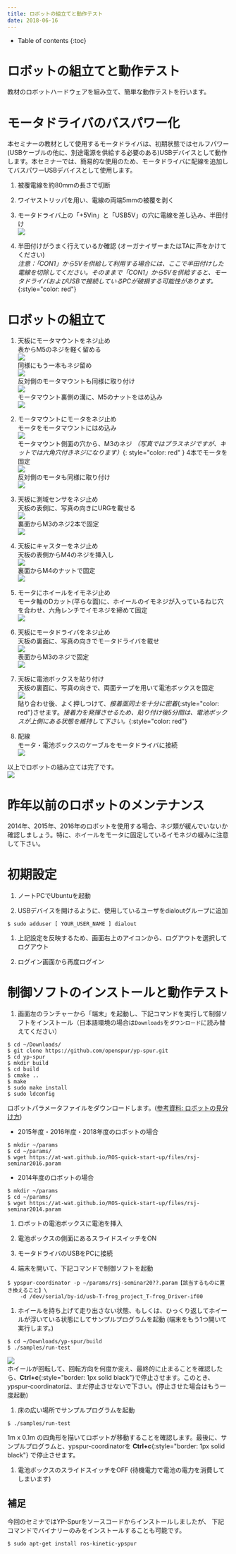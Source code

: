 ```yaml
---
title: ロボットの組立てと動作テスト
date: 2018-06-16
---
```


- Table of contents
{:toc}

# ロボットの組立てと動作テスト

教材のロボットハードウェアを組み立て、簡単な動作テストを行います。

# モータドライバのバスパワー化

本セミナーの教材として使用するモータドライバは、初期状態ではセルフパワー(USBケーブルの他に、別途電源を供給する必要のある)USBデバイスとして動作します。本セミナーでは、簡易的な使用のため、モータドライバに配線を追加してバスパワーUSBデバイスとして使用します。

1. 被覆電線を約80mmの長さで切断

1. ワイヤストリッパを用い、電線の両端5mmの被覆を剥く

1. モータドライバ上の「+5Vin」と「USB5V」の穴に電線を差し込み、半田付け  
  ![](images/bus-power.jpg)

1. 半田付けがうまく行えているか確認 (オーガナイザーまたはTAに声をかけてください)  
  _注意：「CON1」から5Vを供給して利用する場合には、ここで半田付けした電線を切除してください。そのままで「CON1」から5Vを供給すると、モータドライバおよびUSBで接続しているPCが破損する可能性があります。_{:style="color: red"}

# ロボットの組立て

1.  天板にモータマウントをネジ止め  
  表からM5のネジを軽く留める  
  ![](images/assembly_mount1.jpg)  
  同様にもう一本もネジ留め  
  ![](images/assembly_mount2.jpg)  
  反対側のモータマウントも同様に取り付け  
  ![](images/assembly_mount3.jpg)  
  モータマウント裏側の溝に、M5のナットをはめ込み  
  ![](images/assembly_mount4.jpg)

1.  モータマウントにモータをネジ止め  
  モータをモータマウントにはめ込み  
  ![](images/assembly_motor1.jpg)  
  モータマウント側面の穴から、M3のネジ _（写真ではプラスネジですが、キットでは六角穴付きネジになります）_{: style="color: red" } 4本でモータを固定  
  ![](images/assembly_motor2.jpg)  
  反対側のモータも同様に取り付け  
  ![](images/assembly_motor3.jpg)

1.  天板に測域センサをネジ止め  
  天板の表側に、写真の向きにURGを載せる  
  ![](images/assembly_urg1.jpg)  
  裏面からM3のネジ2本で固定  
  ![](images/assembly_urg2.jpg)

1.  天板にキャスターをネジ止め  
  天板の表側からM4のネジを挿入し  
  ![](images/assembly_caster1.jpg)  
  裏面からM4のナットで固定  
  ![](images/assembly_caster2.jpg)

1.  モータにホイールをイモネジ止め  
  モータ軸のDカット(平らな面)に、ホイールのイモネジが入っているねじ穴を合わせ、六角レンチでイモネジを締めて固定  
  ![](images/assembly_wheel.jpg)

1.  天板にモータドライバをネジ止め  
  天板の裏面に、写真の向きでモータドライバを載せ  
  ![](images/assembly_driver1.jpg)  
  表面からM3のネジで固定  
  ![](images/assembly_driver2.jpg)

1.  天板に電池ボックスを貼り付け  
  天板の裏面に、写真の向きで、両面テープを用いて電池ボックスを固定  
  ![](images/assembly_battery.jpg)  
  貼り合わせ後、よく押しつけて、_接着面同士を十分に密着_{:style="color: red"}させます。_接着力を発揮させるため、貼り付け後5分間は、電池ボックスが上側にある状態を維持して下さい。_{:style="color: red"}

1.  配線  
  モータ・電池ボックスのケーブルをモータドライバに接続  
  ![](images/assembly_cable.jpg)  

以上でロボットの組み立ては完了です。  
![](images/robot.jpg)

# 昨年以前のロボットのメンテナンス

2014年、2015年、2016年のロボットを使用する場合、ネジ類が緩んでいないか確認しましょう。特に、ホイールをモータに固定しているイモネジの緩みに注意して下さい。

# 初期設定

1.  ノートPCでUbuntuを起動

1.  USBデバイスを開けるように、使用しているユーザをdialoutグループに追加
```shell
$ sudo adduser [ YOUR_USER_NAME ] dialout
```

1.  上記設定を反映するため、画面右上のアイコンから、ログアウトを選択してログアウト

1.  ログイン画面から再度ログイン

# 制御ソフトのインストールと動作テスト

1.  画面左のランチャーから「端末」を起動し、下記コマンドを実行して制御ソフトをインストール（日本語環境の場合は`Downloads`を`ダウンロード`に読み替えてください）
```shell
$ cd ~/Downloads/
$ git clone https://github.com/openspur/yp-spur.git
$ cd yp-spur
$ mkdir build
$ cd build
$ cmake ..
$ make
$ sudo make install
$ sudo ldconfig
```  
  ロボットパラメータファイルをダウンロードします。([参考資料: ロボットの見分け方](robot_models))
  - 2015年度・2016年度・2018年度のロボットの場合
```shell
$ mkdir ~/params
$ cd ~/params/
$ wget https://at-wat.github.io/ROS-quick-start-up/files/rsj-seminar2016.param
```  
  - 2014年度のロボットの場合
```shell  
$ mkdir ~/params
$ cd ~/params/
$ wget https://at-wat.github.io/ROS-quick-start-up/files/rsj-seminar2014.param
```
1.  ロボットの電池ボックスに電池を挿入

1.  電池ボックスの側面にあるスライドスイッチをON

1.  モータドライバのUSBをPCに接続

1.  端末を開いて、下記コマンドで制御ソフトを起動
```shell
$ ypspur-coordinator -p ~/params/rsj-seminar20??.param【該当するものに置き換えること】\
    -d /dev/serial/by-id/usb-T-frog_project_T-frog_Driver-if00
```

1.  ホイールを持ち上げて走り出さない状態、もしくは、ひっくり返してホイールが浮いている状態にしてサンプルプログラムを起動 (端末をもう1つ開いて実行します。)
```shell
$ cd ~/Downloads/yp-spur/build
$ ./samples/run-test
```  
  ![](pic/run-test.png)  
  ホイールが回転して、回転方向を何度か変え、最終的に止まることを確認したら、__Ctrl+c__{:style="border: 1px solid black"}で停止させます。このとき、ypspur-coordinatorは、まだ停止させないで下さい。(停止させた場合はもう一度起動)

1.  床の広い場所でサンプルプログラムを起動
```shell
$ ./samples/run-test
```  
  1m x 0.1m の四角形を描いてロボットが移動することを確認します。最後に、サンプルプログラムと、ypspur-coordinatorを  __Ctrl+c__{:style="border: 1px solid black"}  で停止させます。

1.  電池ボックスのスライドスイッチをOFF (待機電力で電池の電力を消費してしまいます)

## 補足
今回のセミナではYP-Spurをソースコードからインストールしましたが、
下記コマンドでバイナリーのみをインストールすることも可能です。
```shell
$ sudo apt-get install ros-kinetic-ypspur
```
